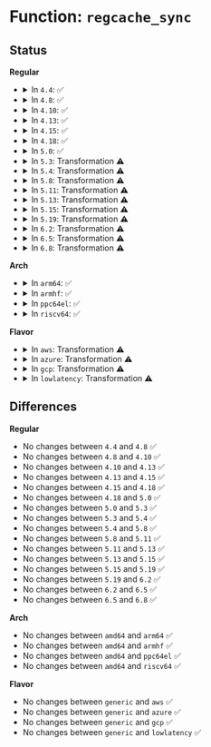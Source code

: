 # Function: <code>regcache_sync</code>

## Status
<b>Regular</b>
<ul>
<li>
<details>
<summary>In <code>4.4</code>: ✅</summary>

```c
int regcache_sync(struct regmap *map);
```

**Collision:** Unique Global

**Inline:** No

**Transformation:** False

**Instances:**

```
In drivers/base/regmap/regcache.c (ffffffff81567e70)
Location: drivers/base/regmap/regcache.c:313
Inline: False
Direct callers:
  - drivers/base/regmap/regmap-debugfs.c:regmap_cache_only_write_file
  - drivers/mfd/arizona-core.c:arizona_runtime_resume
  - drivers/mfd/twl6040.c:twl6040_power
```
**Symbols:**

```
ffffffff81567e70-ffffffff815680a8: regcache_sync (STB_GLOBAL)
```
</details>
</li>
<li>
<details>
<summary>In <code>4.8</code>: ✅</summary>

```c
int regcache_sync(struct regmap *map);
```

**Collision:** Unique Global

**Inline:** No

**Transformation:** False

**Instances:**

```
In drivers/base/regmap/regcache.c (ffffffff815bca20)
Location: drivers/base/regmap/regcache.c:341
Inline: False
Direct callers:
  - drivers/base/regmap/regmap-debugfs.c:regmap_cache_only_write_file
  - drivers/mfd/arizona-core.c:arizona_runtime_resume
  - drivers/mfd/twl6040.c:twl6040_power
```
**Symbols:**

```
ffffffff815bca20-ffffffff815bcc4c: regcache_sync (STB_GLOBAL)
```
</details>
</li>
<li>
<details>
<summary>In <code>4.10</code>: ✅</summary>

```c
int regcache_sync(struct regmap *map);
```

**Collision:** Unique Global

**Inline:** No

**Transformation:** False

**Instances:**

```
In drivers/base/regmap/regcache.c (ffffffff815ebe30)
Location: drivers/base/regmap/regcache.c:341
Inline: False
Direct callers:
  - drivers/base/regmap/regmap-debugfs.c:regmap_cache_only_write_file
  - drivers/mfd/arizona-core.c:arizona_runtime_resume
  - drivers/mfd/twl6040.c:twl6040_power
```
**Symbols:**

```
ffffffff815ebe30-ffffffff815ec05c: regcache_sync (STB_GLOBAL)
```
</details>
</li>
<li>
<details>
<summary>In <code>4.13</code>: ✅</summary>

```c
int regcache_sync(struct regmap *map);
```

**Collision:** Unique Global

**Inline:** No

**Transformation:** False

**Instances:**

```
In drivers/base/regmap/regcache.c (ffffffff81600730)
Location: drivers/base/regmap/regcache.c:343
Inline: False
Direct callers:
  - drivers/base/regmap/regmap-debugfs.c:regmap_cache_only_write_file
  - drivers/mfd/arizona-core.c:arizona_runtime_resume
  - drivers/mfd/twl6040.c:twl6040_power
```
**Symbols:**

```
ffffffff81600730-ffffffff81600952: regcache_sync (STB_GLOBAL)
```
</details>
</li>
<li>
<details>
<summary>In <code>4.15</code>: ✅</summary>

```c
int regcache_sync(struct regmap *map);
```

**Collision:** Unique Global

**Inline:** No

**Transformation:** False

**Instances:**

```
In drivers/base/regmap/regcache.c (ffffffff81668a80)
Location: drivers/base/regmap/regcache.c:343
Inline: False
Direct callers:
  - drivers/base/regmap/regmap-debugfs.c:regmap_cache_only_write_file
  - drivers/mfd/arizona-core.c:arizona_runtime_resume
  - drivers/mfd/twl6040.c:twl6040_power
```
**Symbols:**

```
ffffffff81668a80-ffffffff81668cb7: regcache_sync (STB_GLOBAL)
```
</details>
</li>
<li>
<details>
<summary>In <code>4.18</code>: ✅</summary>

```c
int regcache_sync(struct regmap *map);
```

**Collision:** Unique Global

**Inline:** No

**Transformation:** False

**Instances:**

```
In drivers/base/regmap/regcache.c (ffffffff816a4400)
Location: drivers/base/regmap/regcache.c:343
Inline: False
Direct callers:
  - drivers/base/regmap/regmap-debugfs.c:regmap_cache_only_write_file
  - drivers/mfd/arizona-core.c:arizona_runtime_resume
  - drivers/mfd/twl6040.c:twl6040_power
```
**Symbols:**

```
ffffffff816a4400-ffffffff816a463b: regcache_sync (STB_GLOBAL)
```
</details>
</li>
<li>
<details>
<summary>In <code>5.0</code>: ✅</summary>

```c
int regcache_sync(struct regmap *map);
```

**Collision:** Unique Global

**Inline:** No

**Transformation:** False

**Instances:**

```
In drivers/base/regmap/regcache.c (ffffffff816c4f40)
Location: drivers/base/regmap/regcache.c:343
Inline: False
Direct callers:
  - drivers/base/regmap/regmap-debugfs.c:regmap_cache_only_write_file
  - drivers/mfd/arizona-core.c:arizona_runtime_resume
  - drivers/mfd/twl6040.c:twl6040_power
```
**Symbols:**

```
ffffffff816c4f40-ffffffff816c517b: regcache_sync (STB_GLOBAL)
```
</details>
</li>
<li>
<details>
<summary>In <code>5.3</code>: Transformation ⚠️</summary>

```c
int regcache_sync(struct regmap *map);
```

**Collision:** Unique Global

**Inline:** No

**Transformation:** True

**Instances:**

```
In drivers/base/regmap/regcache.c (0)
Location: drivers/base/regmap/regcache.c:339
Inline: False
Direct callers:
  - drivers/base/regmap/regmap-debugfs.c:regmap_cache_only_write_file
  - drivers/mfd/arizona-core.c:arizona_runtime_resume
  - drivers/mfd/twl6040.c:twl6040_power
```
**Symbols:**

```
ffffffff8170064f-ffffffff81700676: regcache_sync.cold (STB_LOCAL)
ffffffff816ffed0-ffffffff817000de: regcache_sync (STB_GLOBAL)
```
</details>
</li>
<li>
<details>
<summary>In <code>5.4</code>: Transformation ⚠️</summary>

```c
int regcache_sync(struct regmap *map);
```

**Collision:** Unique Global

**Inline:** No

**Transformation:** True

**Instances:**

```
In drivers/base/regmap/regcache.c (0)
Location: drivers/base/regmap/regcache.c:339
Inline: False
Direct callers:
  - drivers/base/regmap/regmap-debugfs.c:regmap_cache_only_write_file
  - drivers/mfd/arizona-core.c:arizona_runtime_resume
  - drivers/mfd/twl6040.c:twl6040_power
```
**Symbols:**

```
ffffffff817249a9-ffffffff817249d0: regcache_sync.cold (STB_LOCAL)
ffffffff81724250-ffffffff8172445e: regcache_sync (STB_GLOBAL)
```
</details>
</li>
<li>
<details>
<summary>In <code>5.8</code>: Transformation ⚠️</summary>

```c
int regcache_sync(struct regmap *map);
```

**Collision:** Unique Global

**Inline:** No

**Transformation:** True

**Instances:**

```
In drivers/base/regmap/regcache.c (0)
Location: drivers/base/regmap/regcache.c:339
Inline: False
Direct callers:
  - drivers/base/regmap/regmap-debugfs.c:regmap_cache_only_write_file
  - drivers/mfd/arizona-core.c:arizona_runtime_resume
  - drivers/mfd/twl6040.c:twl6040_power
```
**Symbols:**

```
ffffffff817e0c32-ffffffff817e0c59: regcache_sync.cold (STB_LOCAL)
ffffffff817dfe40-ffffffff817e004e: regcache_sync (STB_GLOBAL)
```
</details>
</li>
<li>
<details>
<summary>In <code>5.11</code>: Transformation ⚠️</summary>

```c
int regcache_sync(struct regmap *map);
```

**Collision:** Unique Global

**Inline:** No

**Transformation:** True

**Instances:**

```
In drivers/base/regmap/regcache.c (0)
Location: drivers/base/regmap/regcache.c:339
Inline: False
Direct callers:
  - drivers/base/regmap/regmap-debugfs.c:regmap_cache_only_write_file
  - drivers/mfd/arizona-core.c:arizona_runtime_resume
  - drivers/mfd/twl6040.c:twl6040_power
```
**Symbols:**

```
ffffffff81c0f508-ffffffff81c0f52e: regcache_sync.cold (STB_LOCAL)
ffffffff817f4d40-ffffffff817f4f49: regcache_sync (STB_GLOBAL)
```
</details>
</li>
<li>
<details>
<summary>In <code>5.13</code>: Transformation ⚠️</summary>

```c
int regcache_sync(struct regmap *map);
```

**Collision:** Unique Global

**Inline:** No

**Transformation:** True

**Instances:**

```
In drivers/base/regmap/regcache.c (0)
Location: drivers/base/regmap/regcache.c:339
Inline: False
Direct callers:
  - drivers/base/regmap/regmap-debugfs.c:regmap_cache_only_write_file
  - drivers/mfd/arizona-core.c:arizona_runtime_resume
  - drivers/mfd/twl6040.c:twl6040_power
```
**Symbols:**

```
ffffffff81c01652-ffffffff81c01678: regcache_sync.cold (STB_LOCAL)
ffffffff817d9650-ffffffff817d9859: regcache_sync (STB_GLOBAL)
```
</details>
</li>
<li>
<details>
<summary>In <code>5.15</code>: Transformation ⚠️</summary>

```c
int regcache_sync(struct regmap *map);
```

**Collision:** Unique Global

**Inline:** No

**Transformation:** True

**Instances:**

```
In drivers/base/regmap/regcache.c (0)
Location: drivers/base/regmap/regcache.c:339
Inline: False
Direct callers:
  - drivers/base/regmap/regmap-debugfs.c:regmap_cache_only_write_file
  - drivers/mfd/twl6040.c:twl6040_power
```
**Symbols:**

```
ffffffff81d04e3d-ffffffff81d04e8c: regcache_sync.cold (STB_LOCAL)
ffffffff81864d50-ffffffff81864f70: regcache_sync (STB_GLOBAL)
```
</details>
</li>
<li>
<details>
<summary>In <code>5.19</code>: Transformation ⚠️</summary>

```c
int regcache_sync(struct regmap *map);
```

**Collision:** Unique Global

**Inline:** No

**Transformation:** True

**Instances:**

```
In drivers/base/regmap/regcache.c (0)
Location: drivers/base/regmap/regcache.c:339
Inline: False
Direct callers:
  - drivers/base/regmap/regmap-debugfs.c:regmap_cache_only_write_file
  - drivers/mfd/twl6040.c:twl6040_power
```
**Symbols:**

```
ffffffff81ecd87f-ffffffff81ecd8d0: regcache_sync.cold (STB_LOCAL)
ffffffff819ad1d0-ffffffff819ad41a: regcache_sync (STB_GLOBAL)
```
</details>
</li>
<li>
<details>
<summary>In <code>6.2</code>: Transformation ⚠️</summary>

```c
int regcache_sync(struct regmap *map);
```

**Collision:** Unique Global

**Inline:** No

**Transformation:** True

**Instances:**

```
In drivers/base/regmap/regcache.c (0)
Location: drivers/base/regmap/regcache.c:345
Inline: False
Direct callers:
  - drivers/base/regmap/regmap-debugfs.c:regmap_cache_only_write_file
  - drivers/mfd/twl6040.c:twl6040_power
```
**Symbols:**

```
ffffffff8209952d-ffffffff82099557: regcache_sync.cold (STB_LOCAL)
ffffffff81b20a80-ffffffff81b20ce1: regcache_sync (STB_GLOBAL)
```
</details>
</li>
<li>
<details>
<summary>In <code>6.5</code>: Transformation ⚠️</summary>

```c
int regcache_sync(struct regmap *map);
```

**Collision:** Unique Global

**Inline:** No

**Transformation:** True

**Instances:**

```
In drivers/base/regmap/regcache.c (0)
Location: drivers/base/regmap/regcache.c:348
Inline: False
Direct callers:
  - drivers/base/regmap/regmap-debugfs.c:regmap_cache_only_write_file
  - drivers/mfd/twl6040.c:twl6040_power
```
**Symbols:**

```
ffffffff8211a5ae-ffffffff8211a5d8: regcache_sync.cold (STB_LOCAL)
ffffffff81b6fcf0-ffffffff81b6ff5b: regcache_sync (STB_GLOBAL)
```
</details>
</li>
<li>
<details>
<summary>In <code>6.8</code>: Transformation ⚠️</summary>

```c
int regcache_sync(struct regmap *map);
```

**Collision:** Unique Global

**Inline:** No

**Transformation:** True

**Instances:**

```
In drivers/base/regmap/regcache.c (0)
Location: drivers/base/regmap/regcache.c:353
Inline: False
Direct callers:
  - drivers/base/regmap/regmap-debugfs.c:regmap_cache_only_write_file
  - drivers/mfd/twl6040.c:twl6040_power
```
**Symbols:**

```
ffffffff821f8434-ffffffff821f845d: regcache_sync.cold (STB_LOCAL)
ffffffff81bc3960-ffffffff81bc3c93: regcache_sync (STB_GLOBAL)
```
</details>
</li>
</ul>
<b>Arch</b>
<ul>
<li>
<details>
<summary>In <code>arm64</code>: ✅</summary>

```c
int regcache_sync(struct regmap *map);
```

**Collision:** Unique Global

**Inline:** No

**Transformation:** False

**Instances:**

```
In drivers/base/regmap/regcache.c (ffff800010918ee8)
Location: drivers/base/regmap/regcache.c:339
Inline: False
Direct callers:
  - drivers/base/regmap/regmap-debugfs.c:regmap_cache_only_write_file
  - drivers/mfd/arizona-core.c:arizona_runtime_resume
  - drivers/mfd/twl6040.c:twl6040_power
```
**Symbols:**

```
ffff800010918ee8-ffff800010919168: regcache_sync (STB_GLOBAL)
```
</details>
</li>
<li>
<details>
<summary>In <code>armhf</code>: ✅</summary>

```c
int regcache_sync(struct regmap *map);
```

**Collision:** Unique Global

**Inline:** No

**Transformation:** False

**Instances:**

```
In drivers/base/regmap/regcache.c (c09feb14)
Location: drivers/base/regmap/regcache.c:339
Inline: False
Direct callers:
  - drivers/base/regmap/regmap-debugfs.c:regmap_cache_only_write_file
  - drivers/mfd/arizona-core.c:arizona_runtime_resume
  - drivers/mfd/twl6040.c:twl6040_power
  - sound/soc/fsl/fsl_ssi.c:fsl_ssi_resume
```
**Symbols:**

```
c09feb14-c09fed9c: regcache_sync (STB_GLOBAL)
```
</details>
</li>
<li>
<details>
<summary>In <code>ppc64el</code>: ✅</summary>

```c
int regcache_sync(struct regmap *map);
```

**Collision:** Unique Global

**Inline:** No

**Transformation:** False

**Instances:**

```
In drivers/base/regmap/regcache.c (c0000000009bc880)
Location: drivers/base/regmap/regcache.c:339
Inline: False
Direct callers:
  - drivers/base/regmap/regmap-debugfs.c:regmap_cache_only_write_file
  - drivers/mfd/arizona-core.c:arizona_runtime_resume
  - drivers/mfd/twl6040.c:twl6040_power
```
**Symbols:**

```
c0000000009bc880-c0000000009bcbb0: regcache_sync (STB_GLOBAL)
```
</details>
</li>
<li>
<details>
<summary>In <code>riscv64</code>: ✅</summary>

```c
int regcache_sync(struct regmap *map);
```

**Collision:** Unique Global

**Inline:** No

**Transformation:** False

**Instances:**

```
In drivers/base/regmap/regcache.c (ffffffe000599210)
Location: drivers/base/regmap/regcache.c:339
Inline: False
Direct callers:
  - drivers/base/regmap/regmap-debugfs.c:regmap_cache_only_write_file
  - drivers/mfd/arizona-core.c:arizona_runtime_resume
  - drivers/mfd/twl6040.c:twl6040_power
```
**Symbols:**

```
ffffffe000599210-ffffffe000599416: regcache_sync (STB_GLOBAL)
```
</details>
</li>
</ul>
<b>Flavor</b>
<ul>
<li>
<details>
<summary>In <code>aws</code>: Transformation ⚠️</summary>

```c
int regcache_sync(struct regmap *map);
```

**Collision:** Unique Global

**Inline:** No

**Transformation:** True

**Instances:**

```
In drivers/base/regmap/regcache.c (0)
Location: drivers/base/regmap/regcache.c:339
Inline: False
Direct callers:
  - drivers/base/regmap/regmap-debugfs.c:regmap_cache_only_write_file
  - drivers/mfd/arizona-core.c:arizona_runtime_resume
```
**Symbols:**

```
ffffffff816eacd9-ffffffff816ead00: regcache_sync.cold (STB_LOCAL)
ffffffff816ea580-ffffffff816ea78e: regcache_sync (STB_GLOBAL)
```
</details>
</li>
<li>
<details>
<summary>In <code>azure</code>: Transformation ⚠️</summary>

```c
int regcache_sync(struct regmap *map);
```

**Collision:** Unique Global

**Inline:** No

**Transformation:** True

**Instances:**

```
In drivers/base/regmap/regcache.c (0)
Location: drivers/base/regmap/regcache.c:339
Inline: False
Direct callers:
  - drivers/base/regmap/regmap-debugfs.c:regmap_cache_only_write_file
  - drivers/mfd/arizona-core.c:arizona_runtime_resume
```
**Symbols:**

```
ffffffff816c5319-ffffffff816c5340: regcache_sync.cold (STB_LOCAL)
ffffffff816c4bc0-ffffffff816c4dce: regcache_sync (STB_GLOBAL)
```
</details>
</li>
<li>
<details>
<summary>In <code>gcp</code>: Transformation ⚠️</summary>

```c
int regcache_sync(struct regmap *map);
```

**Collision:** Unique Global

**Inline:** No

**Transformation:** True

**Instances:**

```
In drivers/base/regmap/regcache.c (0)
Location: drivers/base/regmap/regcache.c:339
Inline: False
Direct callers:
  - drivers/base/regmap/regmap-debugfs.c:regmap_cache_only_write_file
  - drivers/mfd/arizona-core.c:arizona_runtime_resume
  - drivers/mfd/twl6040.c:twl6040_power
```
**Symbols:**

```
ffffffff81717e69-ffffffff81717e90: regcache_sync.cold (STB_LOCAL)
ffffffff81717710-ffffffff8171791e: regcache_sync (STB_GLOBAL)
```
</details>
</li>
<li>
<details>
<summary>In <code>lowlatency</code>: Transformation ⚠️</summary>

```c
int regcache_sync(struct regmap *map);
```

**Collision:** Unique Global

**Inline:** No

**Transformation:** True

**Instances:**

```
In drivers/base/regmap/regcache.c (0)
Location: drivers/base/regmap/regcache.c:339
Inline: False
Direct callers:
  - drivers/base/regmap/regmap-debugfs.c:regmap_cache_only_write_file
  - drivers/mfd/arizona-core.c:arizona_runtime_resume
  - drivers/mfd/twl6040.c:twl6040_power
```
**Symbols:**

```
ffffffff817331c9-ffffffff817331f0: regcache_sync.cold (STB_LOCAL)
ffffffff81732a10-ffffffff81732c50: regcache_sync (STB_GLOBAL)
```
</details>
</li>
</ul>

## Differences
<b>Regular</b>
<ul>
<li>
No changes between <code>4.4</code> and <code>4.8</code> ✅
</li>
<li>
No changes between <code>4.8</code> and <code>4.10</code> ✅
</li>
<li>
No changes between <code>4.10</code> and <code>4.13</code> ✅
</li>
<li>
No changes between <code>4.13</code> and <code>4.15</code> ✅
</li>
<li>
No changes between <code>4.15</code> and <code>4.18</code> ✅
</li>
<li>
No changes between <code>4.18</code> and <code>5.0</code> ✅
</li>
<li>
No changes between <code>5.0</code> and <code>5.3</code> ✅
</li>
<li>
No changes between <code>5.3</code> and <code>5.4</code> ✅
</li>
<li>
No changes between <code>5.4</code> and <code>5.8</code> ✅
</li>
<li>
No changes between <code>5.8</code> and <code>5.11</code> ✅
</li>
<li>
No changes between <code>5.11</code> and <code>5.13</code> ✅
</li>
<li>
No changes between <code>5.13</code> and <code>5.15</code> ✅
</li>
<li>
No changes between <code>5.15</code> and <code>5.19</code> ✅
</li>
<li>
No changes between <code>5.19</code> and <code>6.2</code> ✅
</li>
<li>
No changes between <code>6.2</code> and <code>6.5</code> ✅
</li>
<li>
No changes between <code>6.5</code> and <code>6.8</code> ✅
</li>
</ul>
<b>Arch</b>
<ul>
<li>
No changes between <code>amd64</code> and <code>arm64</code> ✅
</li>
<li>
No changes between <code>amd64</code> and <code>armhf</code> ✅
</li>
<li>
No changes between <code>amd64</code> and <code>ppc64el</code> ✅
</li>
<li>
No changes between <code>amd64</code> and <code>riscv64</code> ✅
</li>
</ul>
<b>Flavor</b>
<ul>
<li>
No changes between <code>generic</code> and <code>aws</code> ✅
</li>
<li>
No changes between <code>generic</code> and <code>azure</code> ✅
</li>
<li>
No changes between <code>generic</code> and <code>gcp</code> ✅
</li>
<li>
No changes between <code>generic</code> and <code>lowlatency</code> ✅
</li>
</ul>
